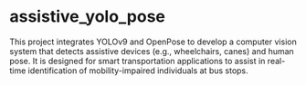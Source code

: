 # assistive_yolo_pose
This project integrates YOLOv9 and OpenPose to develop a computer vision system that detects assistive devices (e.g., wheelchairs, canes) and human pose. It is designed for smart transportation applications to assist in real-time identification of mobility-impaired individuals at bus stops.
